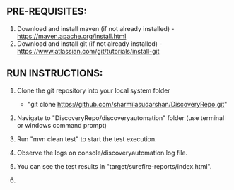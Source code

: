 PRE-REQUISITES:
--------------
1. Download and install maven (if not already installed) - https://maven.apache.org/install.html
2. Download and install git (if not already installed) - https://www.atlassian.com/git/tutorials/install-git

RUN INSTRUCTIONS:
----------------
1. Clone the git repository into your local system folder
	- "git clone https://github.com/sharmilasudarshan/DiscoveryRepo.git"

2. Navigate to "DiscoveryRepo/discoveryautomation" folder (use terminal or windows command prompt)

3. Run "mvn clean test"  to start the test execution.

4. Observe the logs on console/discoveryautomation.log file.

5. You can see the test results in "target/surefire-reports/index.html".

6.

